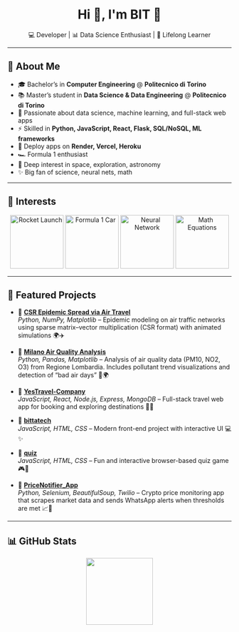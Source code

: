 <h1 align="center">
  Hi 👋, I'm BIT 🌱
</h1>


<p align="center">
  💻 Developer | 📊 Data Science Enthusiast | 🚀 Lifelong Learner
</p>

---

## 🧭 About Me

- 🎓 Bachelor’s in **Computer Engineering** @ **Politecnico di Torino**  
- 📚 Master’s student in **Data Science & Data Engineering** @ **Politecnico di Torino**  
- 🌱 Passionate about data science, machine learning, and full-stack web apps  
- ⚡ Skilled in **Python, JavaScript, React, Flask, SQL/NoSQL, ML frameworks**  
- 🚀 Deploy apps on **Render, Vercel, Heroku**  
- 🏎️ Formula 1 enthusiast  
- 🌌 Deep interest in space, exploration, astronomy  
- ✨ Big fan of science, neural nets, math  

---

## 🎯 Interests

<p align="center">
  <!-- Rocket -->
  <img src="https://media1.giphy.com/media/v1.Y2lkPTc5MGI3NjExemJrNHZsMDlvZDVueG4xM2p5NHAxN3U2bGd4M2xxc2hqZXpoODFuYSZlcD12MV9pbnRlcm5hbF9naWZfYnlfaWQmY3Q9Zw/z8YJDrT2OG1Og/giphy.gif" width="120" alt="Rocket Launch"/>
  
  <!-- Formula 1 / Car -->
  <img src="https://media0.giphy.com/media/v1.Y2lkPTc5MGI3NjExODh1eDNhaXdxYWZ1ZzRldWhzcTMzNDA3cnhqOGM0d2h0MXp4NWJtaSZlcD12MV9pbnRlcm5hbF9naWZfYnlfaWQmY3Q9Zw/YknAouVrcbkiDvWUOR/giphy.gif" width="120" alt="Formula 1 Car"/>
  
  <!-- Neural Networks / AI -->
  <img src="https://media1.giphy.com/media/v1.Y2lkPTc5MGI3NjExcmJucW5pbjhxYzJ1ejlseGtsMjVwbGtreDl0Z3luYmNoaGg3dm9rcyZlcD12MV9pbnRlcm5hbF9naWZfYnlfaWQmY3Q9Zw/jTfWjqMBgcZW4w4WFq/giphy.gif" width="120" alt="Neural Network"/>
  
  <!-- Math / Equations -->
  <img src="https://media3.giphy.com/media/v1.Y2lkPTc5MGI3NjExNXc3bzRkY2cwanJtcnhiMXR3dDlxMmhrbTN1MDRsYnhmYWhzcHBzYSZlcD12MV9pbnRlcm5hbF9naWZfYnlfaWQmY3Q9Zw/zPbnEgxsPJOJSD3qfr/giphy.gif" width="120" alt="Math Equations"/>
</p>

---
## 🚀 Featured Projects

- 🔹 [**CSR Epidemic Spread via Air Travel**](https://github.com/BitwodedSeleshiDemissie/Epidemic-Spreading-via-CSR)  
  *Python, NumPy, Matplotlib* – Epidemic modeling on air traffic networks using sparse matrix–vector multiplication (CSR format) with animated simulations 🌍✈️  

- 🔹 [**Milano Air Quality Analysis**](https://github.com/BitwodedSeleshiDemissie/milano-air-quality-analysis)  
  *Python, Pandas, Matplotlib* – Analysis of air quality data (PM10, NO2, O3) from Regione Lombardia. Includes pollutant trend visualizations and detection of “bad air days” 🌆🌍  

- 🔹 [**YesTravel-Company**](https://github.com/BitwodedSeleshiDemissie/YesTravel-Company)  
  *JavaScript, React, Node.js, Express, MongoDB* – Full-stack travel web app for booking and exploring destinations 🧳🌐  

- 🔹 [**bittatech**](https://github.com/BitwodedSeleshiDemissie/bittatech)  
  *JavaScript, HTML, CSS* – Modern front-end project with interactive UI 💻✨  

- 🔹 [**quiz**](https://github.com/BitwodedSeleshiDemissie/quiz)  
  *JavaScript, HTML, CSS* – Fun and interactive browser-based quiz game 🎮🧠  

- 🔹 [**PriceNotifier_App**](https://github.com/BitwodedSeleshiDemissie/PriceNotifier_App)  
  *Python, Selenium, BeautifulSoup, Twilio* – Crypto price monitoring app that scrapes market data and sends WhatsApp alerts when thresholds are met 📈📲  



---

## 📊 GitHub Stats

<p align="center">
  <img height="150" src="https://github-readme-stats.vercel.app/api/top-langs/?username=BitwodedSeleshiDemissie&layout=compact&theme=radical" />
</p>
